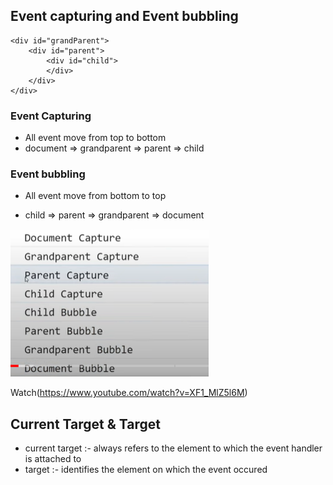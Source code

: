 ## Event capturing and Event bubbling

```
<div id="grandParent">
    <div id="parent">
        <div id="child">
        </div>
    </div>
</div>
```

### Event Capturing

- All event move from top to bottom
- document => grandparent => parent => child

### Event bubbling

- All event move from bottom to top

* child => parent => grandparent => document

![Image](https://github.com/RahulTinku/Interview-questions/blob/main/JS/event/Capture.PNG)

Watch(https://www.youtube.com/watch?v=XF1_MlZ5l6M)


## Current Target & Target
* current target :- always refers to the element to which the event handler is attached to 
* target :- identifies the element on which the event occured

